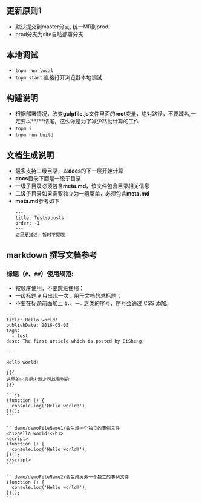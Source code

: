 ## 更新原则1
- 默认提交到master分支, 统一MR到prod.
- prod分支为site自动部署分支

## 本地调试
- `tnpm run local`
- `tnpm start` 直接打开浏览器本地调试

## 构建说明

- 根据部署情况，改变**gulpfile.js**文件里面的**root**变量，绝对路径，不要域名,一定要以**/**结尾，这么做是为了减少路劲计算的工作
- `tnpm i`
- `tnpm run build`


## 文档生成说明

- 最多支持二级目录，以**docs**的下一层开始计算
- **docs**目录下面是一级子目录
- 一级子目录必须包含**meta.md**，该文件包含目录相关信息
- 二级子目录如果需要独立为一组菜单，必须包含**meta.md**
- **meta.md**参考如下
  ````
  ---
  title: Tests/posts
  order: -1
  ---
  这里是描述，暂时不提取
  ````


## markdown 撰写文档参考

### 标题（`#`、`##`）使用规范:

- 按顺序使用，不要跳级使用；
- 一级标题 `#` 只出现一次，用于文档的总标题；  
- 不要在标题前面加上 `1.`、`一.` 之类的序号，序号会通过 CSS 添加。

````
---
title: Hello world!
publishDate: 2016-05-05
tags:
  - test
desc: The first article which is posted by BiSheng.

---

Hello world!

{{{
这里的内容是内部才可以看到的
}}}

```js
(function () {
  console.log('Hello world!');
})();
```

```demo/demoFileName1/会生成一个独立的事例文件
<h1>hello world!</h1>
<script>
(function () {
  console.log('Hello world!');
})();
</script>
```

```demo/demoFileName2/会生成另外一个独立的事例文件
(function () {
  console.log('Hello world!');
})();
```
````
